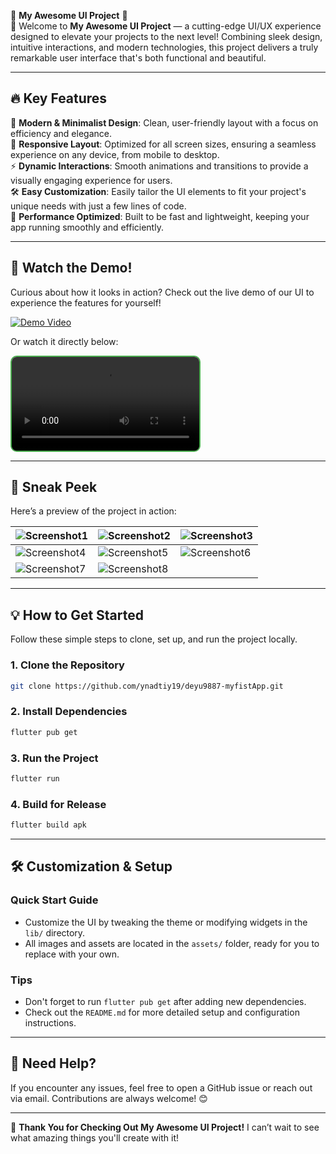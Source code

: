 🌟 **My Awesome UI Project** 🌟  
🚀 Welcome to **My Awesome UI Project** — a cutting-edge UI/UX experience designed to elevate your projects to the next level! Combining sleek design, intuitive interactions, and modern technologies, this project delivers a truly remarkable user interface that's both functional and beautiful. 

---

## 🔥 **Key Features**  
🎨 **Modern & Minimalist Design**: Clean, user-friendly layout with a focus on efficiency and elegance.  
📱 **Responsive Layout**: Optimized for all screen sizes, ensuring a seamless experience on any device, from mobile to desktop.  
⚡ **Dynamic Interactions**: Smooth animations and transitions to provide a visually engaging experience for users.  
🛠 **Easy Customization**: Easily tailor the UI elements to fit your project's unique needs with just a few lines of code.  
🚀 **Performance Optimized**: Built to be fast and lightweight, keeping your app running smoothly and efficiently.  

---

## 🎥 **Watch the Demo!**  
Curious about how it looks in action? Check out the live demo of our UI to experience the features for yourself!

[![Demo Video](https://img.shields.io/badge/Watch%20the%20Demo-Click%20Here-brightgreen?style=for-the-badge)](https://db62cod6cnasq.cloudfront.net/user-media/12136/17973da4-67d3-4395-bc41-8d9728de977a--0908.mp4)

Or watch it directly below:

<video src="https://db62cod6cnasq.cloudfront.net/user-media/12136/17973da4-67d3-4395-bc41-8d9728de977a--0908.mp4" controls="controls" style="max-width: 100%; border: 2px solid #4CAF50; border-radius: 10px;">
   Your browser does not support the video tag.
</video>

---

## 📸 **Sneak Peek**  
Here’s a preview of the project in action:

| ![Screenshot1](https://github.com/user-attachments/assets/98d30f63-9890-49ba-acc2-76cc757969af) | ![Screenshot2](https://github.com/user-attachments/assets/094d0214-303b-489f-9f5f-c3f1da270343) | ![Screenshot3](https://github.com/user-attachments/assets/d04cf534-5698-4104-a914-7d943676b760) |
|---|---|---|
| ![Screenshot4](https://github.com/user-attachments/assets/4403e6ea-dba7-4bae-a074-04e7a2c1aff6) | ![Screenshot5](https://github.com/user-attachments/assets/4085d97f-855c-4ced-a7b7-a26f78de8374) | ![Screenshot6](https://github.com/user-attachments/assets/ddb662e4-fd12-415f-a5ee-c42277e722bf) |
| ![Screenshot7](https://github.com/user-attachments/assets/189abb5e-dad3-4ddf-b6c3-d8e52d7e791d) | ![Screenshot8](https://github.com/user-attachments/assets/c9c750ec-b69c-41dc-b76e-55cf20ffb548) | |



---

## 💡 **How to Get Started**  
Follow these simple steps to clone, set up, and run the project locally.

### 1. Clone the Repository  
```bash
git clone https://github.com/ynadtiy19/deyu9887-myfistApp.git
```

### 2. Install Dependencies  
```bash
flutter pub get
```

### 3. Run the Project  
```bash
flutter run
```

### 4. Build for Release  
```bash
flutter build apk
```

---

## 🛠 **Customization & Setup**  
### **Quick Start Guide**  
- Customize the UI by tweaking the theme or modifying widgets in the `lib/` directory.
- All images and assets are located in the `assets/` folder, ready for you to replace with your own.
  
### **Tips**  
- Don't forget to run `flutter pub get` after adding new dependencies.
- Check out the `README.md` for more detailed setup and configuration instructions.

---

## 💬 **Need Help?**  
If you encounter any issues, feel free to open a GitHub issue or reach out via email. Contributions are always welcome! 😊

---

🚀 **Thank You for Checking Out My Awesome UI Project!** I can’t wait to see what amazing things you'll create with it!
